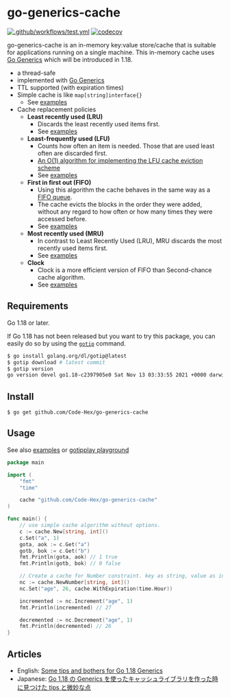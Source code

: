 # go-generics-cache

[![.github/workflows/test.yml](https://github.com/Code-Hex/go-generics-cache/actions/workflows/test.yml/badge.svg)](https://github.com/Code-Hex/go-generics-cache/actions/workflows/test.yml) [![codecov](https://codecov.io/gh/Code-Hex/go-generics-cache/branch/main/graph/badge.svg?token=Wm7UEwgiZu)](https://codecov.io/gh/Code-Hex/go-generics-cache)

go-generics-cache is an in-memory key:value store/cache that is suitable for applications running on a single machine. This in-memory cache uses [Go Generics](https://go.dev/blog/generics-proposal) which will be introduced in 1.18.

- a thread-safe
- implemented with [Go Generics](https://go.dev/blog/generics-proposal)
- TTL supported (with expiration times)
- Simple cache is like `map[string]interface{}`
  - See [examples](https://github.com/Code-Hex/go-generics-cache/blob/main/simple/example_test.go)
- Cache replacement policies
  - **Least recently used (LRU)**
    - Discards the least recently used items first.
    - See [examples](https://github.com/Code-Hex/go-generics-cache/blob/main/lru/example_test.go)
  - **Least-frequently used (LFU)**
    - Counts how often an item is needed. Those that are used least often are discarded first.
    - [An O(1) algorithm for implementing the LFU cache eviction scheme](http://dhruvbird.com/lfu.pdf)
    - See [examples](https://github.com/Code-Hex/go-generics-cache/blob/main/lfu/example_test.go)
  - **First in first out (FIFO)**
    - Using this algorithm the cache behaves in the same way as a [FIFO queue](https://en.wikipedia.org/wiki/FIFO_(computing_and_electronics)).
    - The cache evicts the blocks in the order they were added, without any regard to how often or how many times they were accessed before.
	- See [examples](https://github.com/Code-Hex/go-generics-cache/blob/main/fifo/example_test.go)
  - **Most recently used (MRU)**
    - In contrast to Least Recently Used (LRU), MRU discards the most recently used items first.
	- See [examples](https://github.com/Code-Hex/go-generics-cache/blob/main/mru/example_test.go)
  - **Clock**
    - Clock is a more efficient version of FIFO than Second-chance cache algorithm.
	- See [examples](https://github.com/Code-Hex/go-generics-cache/blob/main/clock/example_test.go)

## Requirements

Go 1.18 or later.

If Go 1.18 has not been released but you want to try this package, you can easily do so by using the [`gotip`](https://pkg.go.dev/golang.org/dl/gotip) command.

```sh
$ go install golang.org/dl/gotip@latest
$ gotip download # latest commit
$ gotip version
go version devel go1.18-c2397905e0 Sat Nov 13 03:33:55 2021 +0000 darwin/arm64
```

## Install

    $ go get github.com/Code-Hex/go-generics-cache

## Usage

See also [examples](https://github.com/Code-Hex/go-generics-cache/blob/main/example_test.go) or [gotipplay playground](https://gotipplay.golang.org/p/MRF_I4oUS_W)

```go
package main

import (
	"fmt"
	"time"

	cache "github.com/Code-Hex/go-generics-cache"
)

func main() {
	// use simple cache algorithm without options.
	c := cache.New[string, int]()
	c.Set("a", 1)
	gota, aok := c.Get("a")
	gotb, bok := c.Get("b")
	fmt.Println(gota, aok) // 1 true
	fmt.Println(gotb, bok) // 0 false

	// Create a cache for Number constraint. key as string, value as int.
	nc := cache.NewNumber[string, int]()
	nc.Set("age", 26, cache.WithExpiration(time.Hour))

	incremented := nc.Increment("age", 1)
	fmt.Println(incremented) // 27

	decremented := nc.Decrement("age", 1)
	fmt.Println(decremented) // 26
}
```

## Articles

- English: [Some tips and bothers for Go 1.18 Generics](https://dev.to/codehex/some-tips-and-bothers-for-go-118-generics-lc7)
- Japanese: [Go 1.18 の Generics を使ったキャッシュライブラリを作った時に見つけた tips と微妙な点](https://zenn.dev/codehex/articles/3e6935ee6d853e)
